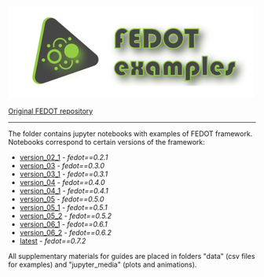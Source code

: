 <img src="./images/fedot_examples.png" width="500"/>

[Original FEDOT repository](https://github.com/nccr-itmo/FEDOT)

---

The folder contains jupyter notebooks with examples of FEDOT framework.
Notebooks correspond to certain versions of the framework:

* [version_02_1](notebooks/version_02_1) - *fedot==0.2.1*
* [version_03](notebooks/version_03) - *fedot==0.3.0*
* [version_03_1](notebooks/version_03_1) - *fedot==0.3.1*
* [version_04](notebooks/version_04) - *fedot==0.4.0*
* [version_04_1](notebooks/version_04_1) - *fedot==0.4.1*
* [version_05](notebooks/version_05) - *fedot==0.5.0*
* [version_05_1](notebooks/version_05_1) - *fedot==0.5.1*
* [version_05_2](notebooks/version_05_2) - *fedot==0.5.2*
* [version_06_1](notebooks/version_06_1) - *fedot==0.6.1*
* [version_06_2](notebooks/version_06_2) - *fedot==0.6.2*
* [latest](notebooks/latest) - *fedot==0.7.2*

All supplementary materials for guides are placed in folders "data" (csv files for examples)
and "jupyter_media" (plots and animations).
